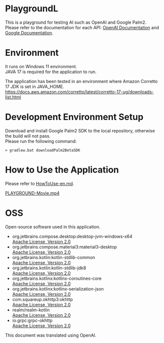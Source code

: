 PlaygroundL
===
This is a playground for testing AI such as OpenAI and Google Palm2.  
Please refer to the documentation for each API: [OpenAI Documentation](https://platform.openai.com/docs/introduction) and [Google Documentation](https://developers.generativeai.google/api/python/google/generativeai).

# Environment
It runs on Windows 11 environment.  
JAVA 17 is required for the application to run.

The application has been tested in an environment where Amazon Corretto 17 JDK is set in JAVA_HOME.  
https://docs.aws.amazon.com/corretto/latest/corretto-17-ug/downloads-list.html

# Development Environment Setup
Download and install Google Palm2 SDK to the local repository, otherwise the build will not pass.  
Please run the following command:
```
> gradlew.bat downloadPalm2BetaSDK 
```

# How to Use the Application
Please refer to [HowToUse-en.md](documents/HowToUse-en.md).

[PLAYGROUND-Movie.mp4](releaseArchive/PLAYGROUND-Movie.mp4)

# OSS
Open-source software used in this application.

- org.jetbrains.compose.desktop:desktop-jvm-windows-x64  
  [Apache License, Version 2.0](http://www.apache.org/licenses/LICENSE-2.0.txt)
- org.jetbrains.compose.material3:material3-desktop  
  [Apache License, Version 2.0](http://www.apache.org/licenses/LICENSE-2.0.txt)
- org.jetbrains.kotlin:kotlin-stdlib-common  
  [Apache License, Version 2.0](http://www.apache.org/licenses/LICENSE-2.0.txt)
- org.jetbrains.kotlin:kotlin-stdlib-jdk8  
  [Apache License, Version 2.0](http://www.apache.org/licenses/LICENSE-2.0.txt)
- org.jetbrains.kotlinx:kotlinx-coroutines-core  
  [Apache License, Version 2.0](http://www.apache.org/licenses/LICENSE-2.0.txt)
- org.jetbrains.kotlinx:kotlinx-serialization-json  
  [Apache License, Version 2.0](http://www.apache.org/licenses/LICENSE-2.0.txt)
- com.squareup.okhttp3:okhttp  
  [Apache License, Version 2.0](http://www.apache.org/licenses/LICENSE-2.0.txt)
- realm/realm-kotlin  
  [Apache License, Version 2.0](http://www.apache.org/licenses/LICENSE-2.0.txt)
- io.grpc:grpc-okhttp  
  [Apache License, Version 2.0](http://www.apache.org/licenses/LICENSE-2.0.txt)

This document was translated using OpenAI.